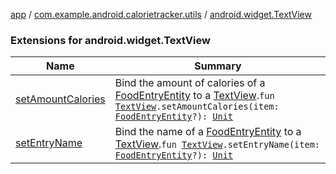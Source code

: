 [app](../../index.md) / [com.example.android.calorietracker.utils](../index.md) / [android.widget.TextView](./index.md)

### Extensions for android.widget.TextView

| Name | Summary |
|---|---|
| [setAmountCalories](set-amount-calories.md) | Bind the amount of calories of a [FoodEntryEntity](../../com.example.android.calorietracker.data.models/-food-entry/index.md) to a [TextView](https://developer.android.com/reference/android/widget/TextView.html).`fun `[`TextView`](https://developer.android.com/reference/android/widget/TextView.html)`.setAmountCalories(item: `[`FoodEntryEntity`](../../com.example.android.calorietracker.data.models/-food-entry/index.md)`?): `[`Unit`](https://kotlinlang.org/api/latest/jvm/stdlib/kotlin/-unit/index.html) |
| [setEntryName](set-entry-name.md) | Bind the name of a [FoodEntryEntity](../../com.example.android.calorietracker.data.models/-food-entry/index.md) to a [TextView](https://developer.android.com/reference/android/widget/TextView.html).`fun `[`TextView`](https://developer.android.com/reference/android/widget/TextView.html)`.setEntryName(item: `[`FoodEntryEntity`](../../com.example.android.calorietracker.data.models/-food-entry/index.md)`?): `[`Unit`](https://kotlinlang.org/api/latest/jvm/stdlib/kotlin/-unit/index.html) |
